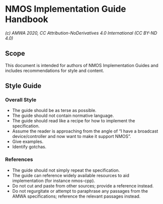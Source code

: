 # NMOS Implementation Guide Handbook
_(c) AMWA 2020, CC Attribution-NoDerivatives 4.0 International (CC BY-ND 4.0)_

## Scope

This document is intended for authors of NMOS Implementation Guides and includes recommendations for style and content.

## Style Guide

### Overall Style
- The guide should be as terse as possible.
- The guide should not contain normative language.
- The guide should read like a recipe for how to implement the specification.
- Assume the reader is approaching from the angle of “I have a broadcast device/controller and now want to make it support NMOS”.
- Give examples.
- Identify gotchas.

### References
- The guide should not simply repeat the specification.
- The guide can reference widely available resources to aid implementation (for instance nmos-cpp).
- Do not cut and paste from other sources; provide a reference instead.
- Do not regurgitate or attempt to paraphrase any passages from the AMWA specifications; reference the relevant passages instead.





